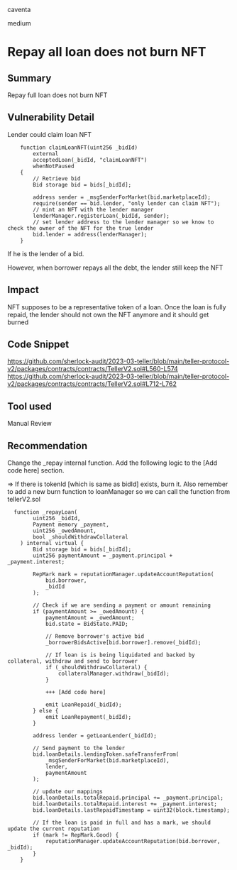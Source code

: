 caventa

medium

# Repay all loan does not burn NFT

## Summary
Repay full loan does not burn NFT

## Vulnerability Detail
Lender could claim loan NFT

```solidity
    function claimLoanNFT(uint256 _bidId)
        external
        acceptedLoan(_bidId, "claimLoanNFT")
        whenNotPaused
    {
        // Retrieve bid
        Bid storage bid = bids[_bidId];

        address sender = _msgSenderForMarket(bid.marketplaceId);
        require(sender == bid.lender, "only lender can claim NFT");
        // mint an NFT with the lender manager
        lenderManager.registerLoan(_bidId, sender);
        // set lender address to the lender manager so we know to check the owner of the NFT for the true lender
        bid.lender = address(lenderManager);
    }
```

If he is the lender of a bid.

However, when borrower repays all the debt, the lender still keep the NFT

## Impact
NFT supposes to be a representative token of a loan. Once the loan is fully repaid, the lender should not own the NFT anymore and it should get burned

## Code Snippet
https://github.com/sherlock-audit/2023-03-teller/blob/main/teller-protocol-v2/packages/contracts/contracts/TellerV2.sol#L560-L574
https://github.com/sherlock-audit/2023-03-teller/blob/main/teller-protocol-v2/packages/contracts/contracts/TellerV2.sol#L712-L762

## Tool used
Manual Review

## Recommendation
Change the _repay internal function. 
Add the following logic to the [Add code here] section.

=> If there is tokenId [which is same as bidId] exists, burn it. Also remember to add a new burn function to loanManager so we can call the function from tellerV2.sol

```solidity
  function _repayLoan(
        uint256 _bidId,
        Payment memory _payment,
        uint256 _owedAmount,
        bool _shouldWithdrawCollateral
    ) internal virtual {
        Bid storage bid = bids[_bidId];
        uint256 paymentAmount = _payment.principal + _payment.interest;

        RepMark mark = reputationManager.updateAccountReputation(
            bid.borrower,
            _bidId
        );

        // Check if we are sending a payment or amount remaining
        if (paymentAmount >= _owedAmount) {
            paymentAmount = _owedAmount;
            bid.state = BidState.PAID;

            // Remove borrower's active bid
            _borrowerBidsActive[bid.borrower].remove(_bidId);

            // If loan is is being liquidated and backed by collateral, withdraw and send to borrower
            if (_shouldWithdrawCollateral) {
                collateralManager.withdraw(_bidId);
            }

            +++ [Add code here]
 
            emit LoanRepaid(_bidId);
        } else {
            emit LoanRepayment(_bidId);
        }

        address lender = getLoanLender(_bidId);

        // Send payment to the lender
        bid.loanDetails.lendingToken.safeTransferFrom(
            _msgSenderForMarket(bid.marketplaceId),
            lender,
            paymentAmount
        );

        // update our mappings
        bid.loanDetails.totalRepaid.principal += _payment.principal;
        bid.loanDetails.totalRepaid.interest += _payment.interest;
        bid.loanDetails.lastRepaidTimestamp = uint32(block.timestamp);

        // If the loan is paid in full and has a mark, we should update the current reputation
        if (mark != RepMark.Good) {
            reputationManager.updateAccountReputation(bid.borrower, _bidId);
        }
    }
```
